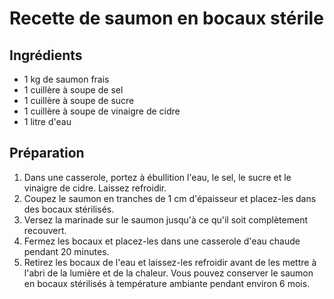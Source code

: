 # Recette de saumon en bocaux stérile

## Ingrédients
- 1 kg de saumon frais
- 1 cuillère à soupe de sel
- 1 cuillère à soupe de sucre
- 1 cuillère à soupe de vinaigre de cidre
- 1 litre d'eau

## Préparation
1. Dans une casserole, portez à ébullition l'eau, le sel, le sucre et le vinaigre de cidre. Laissez refroidir.
2. Coupez le saumon en tranches de 1 cm d'épaisseur et placez-les dans des bocaux stérilisés.
3. Versez la marinade sur le saumon jusqu'à ce qu'il soit complètement recouvert.
4. Fermez les bocaux et placez-les dans une casserole d'eau chaude pendant 20 minutes.
5. Retirez les bocaux de l'eau et laissez-les refroidir avant de les mettre à l'abri de la lumière et de la chaleur. Vous pouvez conserver le saumon en bocaux stérilisés à température ambiante pendant environ 6 mois.


